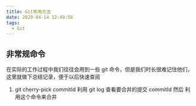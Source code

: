 ```yaml
---
title: Git常用方法
date: 2020-04-14 12:49:58
tags:
  - Git
---
```


## 非常规命令

在实际的工作过程中我们往往会用到一些 git 命令，但是我们时长很难记住他们，这里就做下总结记录，便于以后快速查阅

1. git cherry-pick commitId
   利用 git log 查看要合并的提交 commitId 然后
   利用这个命令来合并
